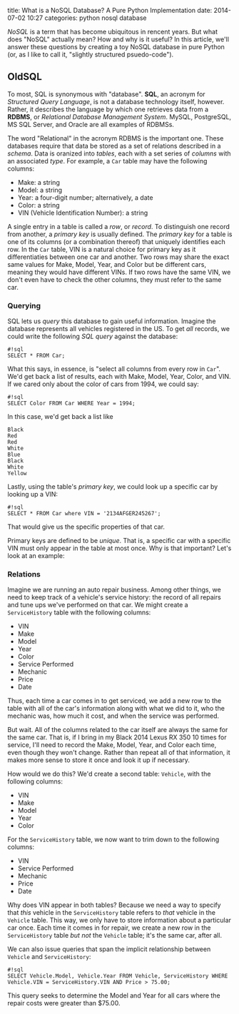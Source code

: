title: What is a NoSQL Database? A Pure Python Implementation
date: 2014-07-02 10:27
categories: python nosql database

*NoSQL* is a term that has become ubiquitous in rencent years. But what does
"NoSQL" actually mean? How and why is it useful? In this article, we'll answer
these questions by creating a toy NoSQL database in pure Python (or, as I like
to call it, "slightly structured psuedo-code").

## OldSQL

To most, SQL is synonymous with "database". **SQL**, an acronym for *Structured Query Language*,
is not a database technology itself, however. Rather, it describes the language
by which one retrieves data from a **RDBMS**, or *Relational Database Management
System*. MySQL, PostgreSQL, MS SQL Server, and Oracle are all examples of
RDBMSs.

The word "Relational" in the acronym RDBMS is the important one. These databases
require that data be stored as a set of relations described in a *schema*. Data
is oranized into *tables*, each with a set series of *columns* with an
associated *type*. For example, a `Car` table may have the following columns:

* Make: a string
* Model: a string
* Year: a four-digit number; alternatively, a date
* Color: a string
* VIN (Vehicle Identification Number): a string

A single entry in a table is called a *row*, or *record*. To distinguish one
record from another, a *primary key* is usually defined. The *primary key* for a
table is one of its columns (or a combination thereof) that uniquely identifies
each row. In the `Car` table, VIN is a natural choice for primary key as it
differentiaties between one car and another. Two rows may share the exact same
values for Make, Model, Year, and Color but be different cars, meaning
they would have different VINs. If two rows have the same VIN, we don't even
have to check the other columns, they must refer to the same car.

### Querying

SQL lets us *query* this database to gain useful information. Imagine the database
represents all vehicles registered in the US. To get *all* records, we could
write the following *SQL query* against the database: 

    #!sql
    SELECT * FROM Car;

What this says, in essence, is "select all columns from every row in `Car`".
We'd get back a list of results, each with Make, Model, Year, Color, and VIN. If
we cared only about the color of cars from 1994, we could say:

    #!sql
    SELECT Color FROM Car WHERE Year = 1994;

In this case, we'd get back a list like

    Black
    Red
    Red
    White
    Blue
    Black
    White
    Yellow

Lastly, using the table's *primary key*, we could look up a specific car by
looking up a VIN:

    #!sql
    SELECT * FROM Car where VIN = '2134AFGER245267';

That would give us the specific properties of that car.

Primary keys are defined to be *unique*. That is, a specific car with a specific
VIN must only appear in the table at most once. Why is that important? Let's
look at an example:

### Relations

Imagine we are running an auto repair business. Among other things, we need to keep track 
of a vehicle's service history: the record of all repairs and tune ups we've
performed on that car. We might create a `ServiceHistory` table with the
following columns:

* VIN
* Make
* Model
* Year
* Color
* Service Performed
* Mechanic
* Price
* Date

Thus, each time a car comes in to get serviced, we add a new row to the table
with all of the car's information along with what we did to it, who the mechanic
was, how much it cost, and when the service was performed.

But wait. All of the columns related to the car itself are always the same for
the same car. That is, if I bring in my Black 2014 Lexus RX 350 10 times for service,
I'll need to record the Make, Model, Year, and Color each time, even though they
won't change. Rather than repeat all of that information, it makes more sense to
store it once and look it up if necessary.

How would we do this? We'd create a second table: `Vehicle`, with the following
columns:

* VIN
* Make
* Model
* Year
* Color

For the `ServiceHistory` table, we now want to trim down to the following
columns:

* VIN
* Service Performed
* Mechanic
* Price
* Date

Why does VIN appear in both tables? Because we need a way to specify that *this*
vehicle in the `ServiceHistory` table refers to *that* vehicle in the `Vehicle`
table. This way, we only have to store information about a particular car once.
Each time it comes in for repair, we create a new row in the `ServiceHistory`
table *but not* the `Vehicle` table; it's the same car, after all.

We can also issue queries that span the implicit relationship between `Vehicle` and `ServiceHistory`:

    #!sql
    SELECT Vehicle.Model, Vehicle.Year FROM Vehicle, ServiceHistory WHERE Vehicle.VIN = ServiceHistory.VIN AND Price > 75.00;

This query seeks to determine the Model and Year for all cars where the repair costs were
greater than $75.00.
